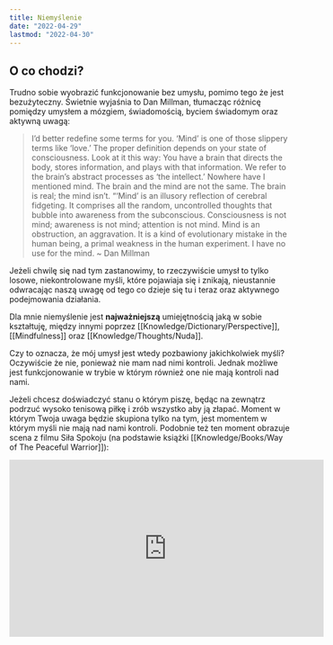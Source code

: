 ```yaml
---
title: Niemyślenie
date: "2022-04-29"  
lastmod: "2022-04-30"
---
```


## O co chodzi?
Trudno sobie wyobrazić funkcjonowanie bez umysłu, pomimo tego że jest bezużyteczny. Świetnie wyjaśnia to Dan Millman, tłumacząc różnicę pomiędzy umysłem a mózgiem, świadomością, byciem świadomym oraz aktywną uwagą: 

> I’d better redefine some terms for you. ‘Mind’ is one of those slippery terms like ‘love.’ The proper definition depends on your state of consciousness. Look at it this way: You have a brain that directs the body, stores information, and plays with that information. We refer to the brain’s abstract processes as ‘the intellect.’ Nowhere have I mentioned mind. The brain and the mind are not the same. The brain is real; the mind isn’t. “‘Mind’ is an illusory reflection of cerebral fidgeting. It comprises all the random, uncontrolled thoughts that bubble into awareness from the subconscious. Consciousness is not mind; awareness is not mind; attention is not mind. Mind is an obstruction, an aggravation. It is a kind of evolutionary mistake in the human being, a primal weakness in the human experiment. I have no use for the mind. ~ Dan Millman

Jeżeli chwilę się nad tym zastanowimy, to rzeczywiście umysł to tylko losowe, niekontrolowane myśli, które pojawiaja się i znikają, nieustannie odwracając naszą uwagę od tego co dzieje się tu i teraz oraz aktywnego podejmowania działania. 

Dla mnie niemyślenie jest **najważniejszą** umiejętnością jaką w sobie kształtuję, między innymi poprzez [[Knowledge/Dictionary/Perspective]], [[Mindfulness]] oraz [[Knowledge/Thoughts/Nuda]]. 

Czy to oznacza, że mój umysł jest wtedy pozbawiony jakichkolwiek myśli? Oczywiście że nie, ponieważ nie mam nad nimi kontroli. Jednak możliwe jest funkcjonowanie w trybie w którym również one nie mają kontroli nad nami.

Jeżeli chcesz doświadczyć stanu o którym piszę, będąc na zewnątrz podrzuć wysoko tenisową piłkę i zrób wszystko aby ją złapać. Moment w którym Twoja uwaga będzie skupiona tylko na tym, jest momentem w którym myśli nie mają nad nami kontroli. Podobnie też ten moment obrazuje scena z filmu Siła Spokoju (na podstawie książki [[Knowledge/Books/Way of The Peaceful Warrior]]):

<iframe width="560" height="315" src="https://www.youtube.com/embed/40ZYSJ3A7yM" title="YouTube video player" frameborder="0" allow="accelerometer; autoplay; clipboard-write; encrypted-media; gyroscope; picture-in-picture" allowfullscreen></iframe>